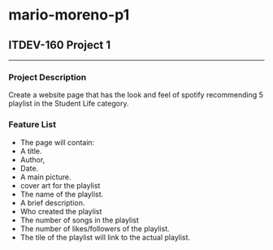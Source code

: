 # mario-moreno-p1
## ITDEV-160 Project 1
--- 
### Project Description
Create a website page that has the look and feel of spotify 
recommending 5 playlist in the Student Life category.

### Feature List
   - The page will contain:
   - A title.
   - Author,
   - Date.
   - A main picture.
   - cover art for the playlist
   - The name of the playlist.
   - A brief description.
   - Who created the playlist
   - The number of songs in the playlist
   - The number of likes/followers of the playlist.
   - The tile of the playlist will link to the actual playlist.





